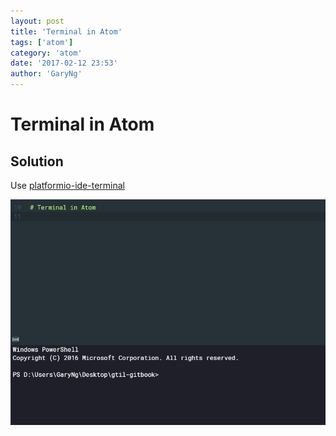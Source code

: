```yaml
---
layout: post
title: 'Terminal in Atom'
tags: ['atom']
category: 'atom'
date: '2017-02-12 23:53'
author: 'GaryNg'
---
```


# Terminal in Atom
## Solution
Use [platformio-ide-terminal](https://atom.io/packages/platformio-ide-terminal)

![Terminal in Atom](../images/posts/terminal-in-atom/2017-02-12_235349.png)
